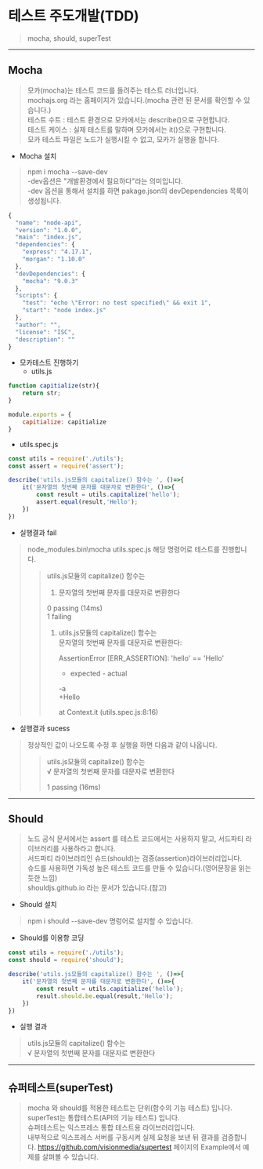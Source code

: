 # 테스트 주도개발(TDD)
>mocha, should, superTest
***
## Mocha
>모카(mocha)는 테스트 코드를 돌려주는 테스트 러너입니다.   
>mochajs.org 라는 홈페이지가 있습니다.(mocha 관련 된 문서를 확인할 수 있습니다.)   
>테스트 수트 : 테스트 환경으로 모카에서는 describe()으로 구현합니다.   
>테스트 케이스 : 실제 테스트를 말하며 모카에서는 it()으로 구현합니다.   
>모카 테스트 파일은 노드가 실행시킬 수 없고, 모카가 실행을 합니다.   

+ Mocha 설치
>npm i mocha --save-dev   
>-dev옵션은 "개발환경에서 필요하다"라는 의미입니다.   
>-dev 옵션을 통해서 설치를 하면 pakage.json의 devDependencies 목록이 생성됩니다.   

```javascript
{
  "name": "node-api",
  "version": "1.0.0",
  "main": "index.js",
  "dependencies": {
    "express": "4.17.1",
    "morgan": "1.10.0"
  },
  "devDependencies": {
    "mocha": "9.0.3"
  },
  "scripts": {
    "test": "echo \"Error: no test specified\" && exit 1",
    "start": "node index.js"
  },
  "author": "",
  "license": "ISC",
  "description": ""
}
```


+ 모카테스트 진행하기
   + utils.js
```javascript
function capitialize(str){
    return str;
}

module.exports = {
    capitialize: capitialize
}
```
   + utils.spec.js
```javascript
const utils = require('./utils');
const assert = require('assert');

describe('utils.js모듈의 capitalize() 함수는 ', ()=>{
    it('문자열의 첫번째 문자를 대문자로 변환한다', ()=>{
        const result = utils.capitalize('hello');
        assert.equal(result,'Hello');
    })
})
```

+ 실행결과 fail
> node_modules\.bin\mocha utils.spec.js 해당 명령어로 테스트를 진행합니다.   
>> utils.js모듈의 capitalize() 함수는   
>>    1) 문자열의 첫번째 문자를 대문자로 변환한다   
>>   
>>   
>>  0 passing (14ms)   
>>  1 failing   
>>   
>>   1) utils.js모듈의 capitalize() 함수는   
>>       문자열의 첫번째 문자를 대문자로 변환한다:   
>>   
>>      AssertionError [ERR_ASSERTION]: 'hello' == 'Hello'   
>>      + expected - actual   
>>   
>>      -a   
>>      +Hello   
>>   
>>      at Context.it (utils.spec.js:8:16)   

+ 실행결과 sucess
> 정상적인 값이 나오도록 수정 후 실행을 하면 다음과 같이 나옵니다.   
>>   utils.js모듈의 capitalize() 함수는   
>>    √ 문자열의 첫번째 문자를 대문자로 변환한다   
>>   
>>   
>>  1 passing (16ms)   
***
## Should
> 노드 공식 문서에서는 assert 를 테스트 코드에서는 사용하지 말고, 서드파티 라이브러리를 사용하라고 합니다.   
> 서드파티 라이브러리인 슈드(should)는 검증(assertion)라이브러리입니다.   
> 슈드를 사용하면 가독성 높은 테스트 코드를 만들 수 있습니다.(영어문장을 읽는 듯한 느낌)   
> shouldjs.github.io 라는 문서가 있습니다.(참고)

+ Should 설치
> npm i should --save-dev 명렁어로 설치할 수 있습니다.

+ Should를 이용항 코딩
```javascript
const utils = require('./utils');
const should = require('should');

describe('utils.js모듈의 capitalize() 함수는 ', ()=>{
    it('문자열의 첫번째 문자를 대문자로 변환한다', ()=>{
        const result = utils.capitialize('hello');
        result.should.be.equal(result,'Hello');
    })
})
```
+ 실행 결과
>   utils.js모듈의 capitalize() 함수는   
>    √ 문자열의 첫번째 문자를 대문자로 변환한다   

***
## 슈퍼테스트(superTest)
> mocha 와 should를 적용한 테스트는 단위(함수의 기능 테스트) 입니다.   
> superTest는 통합테스트(API의 기능 테스트) 입니다.   
> 슈퍼테스트는 익스프레스 통합 테스트용 라이브러리입니다.   
> 내부적으로 익스프레스 서버를 구동시켜 실제 요청을 보낸 뒤 결과를 검증합니다.
> https://github.com/visionmedia/supertest 페이지의 Example에서 예제를 살펴볼 수 있습니다.
